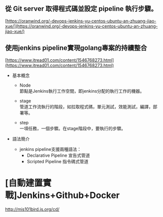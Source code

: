 
## 從 Git server 取得程式碼並設定 pipeline 執行步驟。  

[https://oranwind.org/-devops-jenkins-yu-centos-ubuntu-an-zhuang-jiao-xue/](https://oranwind.org/-devops-jenkins-yu-centos-ubuntu-an-zhuang-jiao-xue/)

## 使用jenkins pipeline實現golang專案的持續整合  

[https://www.itread01.com/content/1546768273.html](https://www.itread01.com/content/1546768273.html)

- 基本概念  
    - Node  
        節點是Jenkins執行工作空間，即jenkins分配的執行工作的機器。  

    - stage  
        管道工作流執行的階段，如拉取程式碼，單元測試，效能測試，編譯，部署等。  

    - step  
        一項任務，一個步驟。在stage階段中，要執行的步驟。  

- 語法簡介   
    - jenkins pipeline支援兩種語法：  
        - Declarative Pipeline 宣告式管道  
        - Scripted Pipeline 指令碼式管道  


# [自動建置實戰]Jenkins+Github+Docker  

http://mis101bird.js.org/cd/  